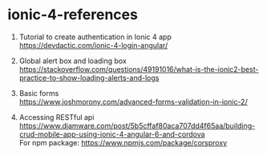 # ionic-4-references

1. Tutorial to create authentication in Ionic 4 app<br/>
https://devdactic.com/ionic-4-login-angular/

2. Global alert box and loading box<br/>
https://stackoverflow.com/questions/49191016/what-is-the-ionic2-best-practice-to-show-loading-alerts-and-logs

3. Basic forms<br/>
https://www.joshmorony.com/advanced-forms-validation-in-ionic-2/

4. Accessing RESTful api<br/>
https://www.djamware.com/post/5b5cffaf80aca707dd4f65aa/building-crud-mobile-app-using-ionic-4-angular-6-and-cordova
<br/>For npm package: https://www.npmjs.com/package/corsproxy
